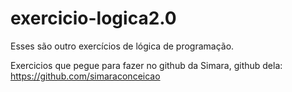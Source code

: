 # exercicio-logica2.0
Esses são outro exercícios de lógica de programação.

Exercicios que pegue para fazer no github da Simara, github dela: https://github.com/simaraconceicao
